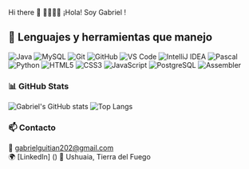 Hi there 👋
👨🏾‍💻👋 ¡Hola! Soy Gabriel !

## 🧰 Lenguajes y herramientas que manejo
![Java](https://img.shields.io/badge/Java-ED8B00?style=for-the-badge&logo=openjdk&logoColor=white)
![MySQL](https://img.shields.io/badge/MySQL-005C84?style=for-the-badge&logo=mysql&logoColor=white)
![Git](https://img.shields.io/badge/Git-F05033?style=for-the-badge&logo=git&logoColor=white)
![GitHub](https://img.shields.io/badge/GitHub-181717?style=for-the-badge&logo=github&logoColor=white)
![VS Code](https://img.shields.io/badge/VS%20Code-0078d7?style=for-the-badge&logo=visual-studio-code&logoColor=white)
![IntelliJ IDEA](https://img.shields.io/badge/IntelliJ%20IDEA-000000?style=for-the-badge&logo=intellij-idea&logoColor=white)
![Pascal](https://img.shields.io/badge/Pascal-00599C?style=for-the-badge&logo=delphi&logoColor=white)
![Python](https://img.shields.io/badge/Python-3776AB?style=for-the-badge&logo=python&logoColor=white)
![HTML5](https://img.shields.io/badge/HTML5-E34F26?style=for-the-badge&logo=html5&logoColor=white)
![CSS3](https://img.shields.io/badge/CSS3-1572B6?style=for-the-badge&logo=css3&logoColor=white)
![JavaScript](https://img.shields.io/badge/JavaScript-F7DF1E?style=for-the-badge&logo=javascript&logoColor=black)
![PostgreSQL](https://img.shields.io/badge/PostgreSQL-4169E1?logo=postgresql&logoColor=white)
![Assembler](https://img.shields.io/badge/Assembler-6E4C13?logo=microchip&logoColor=white)

### 📊 GitHub Stats
![Gabriel's GitHub stats](https://github-readme-stats.vercel.app/api?username=6abriel43&show_icons=true&theme=tokyonight)
![Top Langs](https://github-readme-stats.vercel.app/api/top-langs/?username=6abriel43&layout=compact&theme=tokyonight)

### 📫 Contacto
📧 [gabrielguitian202@gmail.com](mailto:gabrielguitian202@gmail.com)  
🌍 [LinkedIn] ()
📍 Ushuaia, Tierra del Fuego
